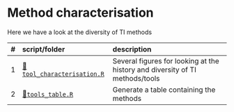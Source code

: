 
# Method characterisation

Here we have a look at the diversity of TI
methods

| \# | script/folder                                            | description                                                                  |
| :- | :------------------------------------------------------- | :--------------------------------------------------------------------------- |
| 1  | [📄`tool_characterisation.R`](01-tool_characterisation.R) | Several figures for looking at the history and diversity of TI methods/tools |
| 2  | [📄`tools_table.R`](02-tools_table.R)                     | Generate a table containing the methods                                      |
